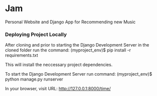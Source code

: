 # Jam
Personal Website and Django App for Recommending new Music

### Deploying Project Locally
After cloning and prior to starting the Django Development Server in the cloned folder run the command: 
(myproject_env)$ pip install -r requirements.txt

This will install the neccessary project dependencies.

To start the Django Development Server run command: 
(myproject_env)$ python manage.py runserver

In your browser, visit URL: http://127.0.0.1:8000/time/
